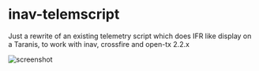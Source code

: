 # inav-telemscript
Just a rewrite of an existing telemetry script which does IFR like display on a Taranis, to work with inav, crossfire and open-tx 2.2.x

![screenshot](https://github.com/tgreer/inav-telemscript/blob/master/screenshot.png)
